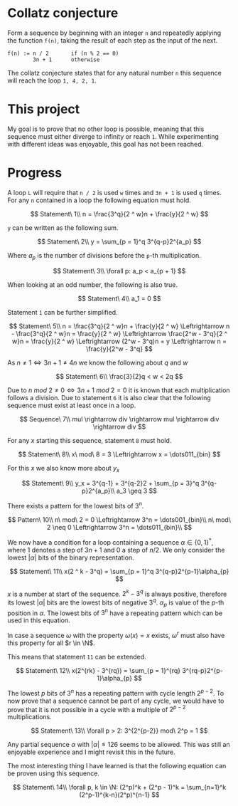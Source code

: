 # Collatz conjecture

Form a sequence by beginning with an integer `n` and
repeatedly applying the function `f(n)`, taking the result of each step as the input of the next.

```
f(n) := n / 2       if (n % 2 == 0)
        3n + 1      otherwise
```

The collatz conjecture states that for any natural number `n` this
sequence will reach the loop `1, 4, 2, 1`.

# This project

My goal is to prove that no other loop is possible, meaning that this
sequence must either diverge to infinity or reach `1`. While experimenting with different ideas was enjoyable, this goal has not been reached.

# Progress

A loop `L` will require that `n / 2` is used `w` times and `3n + 1` is used `q` times.
For any `n` contained in a loop the following equation must hold.

$$
Statement\ 1\\
n = \frac{3^q}{2 ^ w}n + \frac{y}{2 ^ w}
$$

`y` can be written as the following sum.

$$
Statement\ 2\\
y = \sum_{p = 1}^q 3^{q-p}2^{a_p}
$$

Where $a_p$ is the number of divisions before the `p`-th multiplication.

$$
Statement\ 3\\
\forall p: a_p < a_{p + 1}
$$

When looking at an odd number, the following is also true.

$$
Statement\ 4\\
a_1 = 0
$$

Statement `1` can be further simplified.

$$
Statement\ 5\\
n = \frac{3^q}{2 ^ w}n + \frac{y}{2 ^ w} \Leftrightarrow
n -  \frac{3^q}{2 ^ w}n =  \frac{y}{2 ^ w} \Leftrightarrow
\frac{2^w - 3^q}{2 ^ w}n = \frac{y}{2 ^ w} \Leftrightarrow
(2^w - 3^q)n = y \Leftrightarrow
n = \frac{y}{2^w - 3^q}
$$

As $n \neq 1 \Leftrightarrow 3n + 1 \neq 4n$ we know the following about $q$ and $w$

$$
Statement\ 6\\
\frac{3}{2}q < w < 2q
$$

Due to $n\ mod\ 2 \neq 0 \Leftrightarrow 3n + 1\ mod\ 2 = 0$ it is known that each multiplication follows a division. Due to statement `6` it is also clear that the following sequence must exist at least once in a loop.

$$
Sequence\ 7\\
mul \rightarrow div \rightarrow mul \rightarrow div \rightarrow div
$$

For any $x$ starting this sequence, statement `8` must hold.

$$
Statement\ 8\\
x\ mod\ 8 = 3 \Leftrightarrow x = \dots011_{bin}
$$

For this $x$ we also know more about $y_x$

$$
Statement\ 9\\
y_x = 3^{q-1} + 3^{q-2}2 + \sum_{p = 3}^q 3^{q-p}2^{a_p}\\
a_3 \geq 3
$$

There exists a pattern for the lowest bits of $3^n$.

$$
Pattern\ 10\\
n\ mod\ 2 = 0 \Leftrightarrow 3^n = \dots001_{bin}\\
n\ mod\ 2 \neq 0 \Leftrightarrow 3^n = \dots011_{bin}\\
$$

We now have a condition for a loop
containing a sequence $\alpha \in \{0, 1\}^*$,
where $1$ denotes a step of $3n + 1$ and $0$ a step of $n / 2$.
We only consider the lowest $|\alpha|$ bits of the binary representation.

$$
Statement\ 11\\
x(2 ^ k - 3^q) = \sum_{p = 1}^q 3^{q-p}2^{p-1}\alpha_{p}
$$

$x$ is a number at start of the sequence.
$2^k - 3^q$ is always positive,
therefore its lowest $|\alpha|$ bits are the lowest bits of negative $3^q$.
$\alpha_p$ is value of the $p$-th position in $\alpha$.
The lowest bits of $3^n$ have a repeating pattern which can be used in this equation.

In case a sequence $\omega$ with the property $\omega(x) = x$ exists, $\omega^r$ must also have this property for all $r \in \N$.

This means that statement `11` can be extended.

$$
Statement\ 12\\
x(2^{rk} - 3^{rq}) = \sum_{p = 1}^{rq} 3^{rq-p}2^{p-1}\alpha_{p}
$$

The lowest $p$ bits of $3^n$ has a repeating pattern with cycle length $2^{p-2}$.
To now prove that a sequence cannot be part of any cycle, we would have to prove that
it is not possible in a cycle with a multiple of $2^{p-2}$ multiplications.

$$
Statement\ 13\\
\forall p > 2: 3^{2^{p-2}} mod\ 2^p = 1
$$

Any partial sequence $\alpha$ with $|\alpha| \leq 126$ seems to be allowed.
This was still an enjoyable experience and I might revisit this in the future.

The most interesting thing I have learned is that the following equation can be proven using this sequence.

$$
Statement\ 14\\
\forall p, k \in \N: (2^p)^k + (2^p - 1)^k = \sum_{n=1}^k (2^p-1)^{k-n}(2^p)^{n-1}
$$